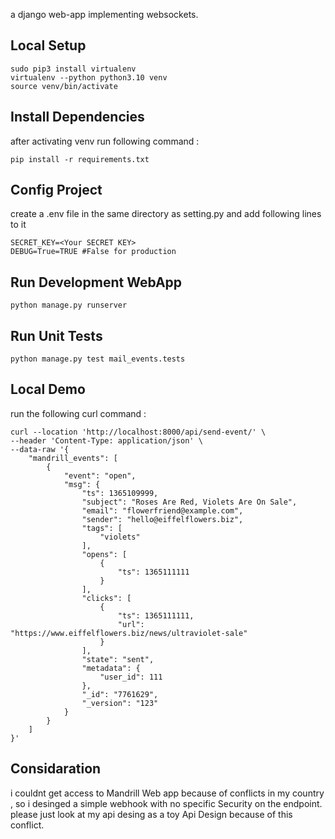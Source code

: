 a django web-app implementing websockets.

## Local Setup

```
sudo pip3 install virtualenv
virtualenv --python python3.10 venv
source venv/bin/activate
```

## Install Dependencies
after activating venv run following command :
```
pip install -r requirements.txt
```
## Config Project 
create a .env file in the same directory as setting.py and add following lines to it 
```
SECRET_KEY=<Your SECRET KEY>
DEBUG=True=TRUE #False for production

```
## Run Development WebApp
```
python manage.py runserver 
```
## Run Unit Tests
```
python manage.py test mail_events.tests
```

## Local Demo
run the following curl command :
```
curl --location 'http://localhost:8000/api/send-event/' \
--header 'Content-Type: application/json' \
--data-raw '{
    "mandrill_events": [
        {
            "event": "open",
            "msg": {
                "ts": 1365109999,
                "subject": "Roses Are Red, Violets Are On Sale",
                "email": "flowerfriend@example.com",
                "sender": "hello@eiffelflowers.biz",
                "tags": [
                    "violets"
                ],
                "opens": [
                    {
                        "ts": 1365111111
                    }
                ],
                "clicks": [
                    {
                        "ts": 1365111111,
                        "url": "https://www.eiffelflowers.biz/news/ultraviolet-sale"
                    }
                ],
                "state": "sent",
                "metadata": {
                    "user_id": 111
                },
                "_id": "7761629",
                "_version": "123"
            }
        }
    ]
}'

```
## Considaration 
i couldnt get access to Mandrill Web app because of conflicts in my country , so i desinged a simple webhook with no specific Security on the endpoint.
please just look at my api desing as a toy Api Design because of this conflict.
